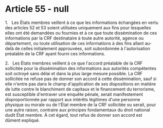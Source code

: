 # Article 55 - null


1.   Les États membres veillent à ce que les informations échangées en vertu des articles 52 et 53 soient utilisées uniquement aux fins pour lesquelles elles ont été demandées ou fournies et à ce que toute dissémination de ces informations par la CRF destinataire à toute autre autorité, agence ou département, ou toute utilisation de ces informations à des fins allant au-delà de celles initialement approuvées, soit subordonnée à l'autorisation préalable de la CRF ayant fourni ces informations.

2.   Les États membres veillent à ce que l'accord préalable de la CRF sollicitée pour la dissémination des informations aux autorités compétentes soit octroyé sans délai et dans la plus large mesure possible. La CRF sollicitée ne refuse pas de donner son accord à cette dissémination, sauf si elle n'entre pas dans le champ d'application de ses dispositions en matière de lutte contre le blanchiment de capitaux et le financement du terrorisme, est susceptible d'entraver une enquête pénale, serait manifestement disproportionnée par rapport aux intérêts légitimes d'une personne physique ou morale ou de l'État membre de la CRF sollicitée ou serait, pour une autre raison, contraire aux principes fondamentaux du droit national dudit État membre. À cet égard, tout refus de donner son accord est dûment expliqué.
